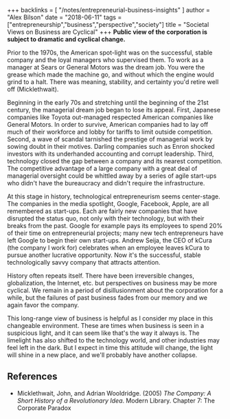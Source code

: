 +++
backlinks = [
  "/notes/entrepreneurial-business-insights"
]
author = "Alex Bilson"
date = "2018-06-11"
tags = ["entrepreneurship","business","perspective","society"]
title = "Societal Views on Business are Cyclical"
+++
**Public view of the corporation is subject to dramatic and cyclical change.**

Prior to the 1970s, the American spot-light was on the successful, stable company and the loyal managers who supervised them.  To work as a manager at Sears or General Motors was the dream job.  You were the grease which made the machine go, and without which the engine would grind to a halt.  There was meaning, stability, and certainty you'd retire well off (Micklethwait).

Beginning in the early 70s and stretching until the beginning of the 21st century, the managerial dream job began to lose its appeal.  First, Japanese companies like Toyota out-managed respected American companies like General Motors.  In order to survive, American companies had to lay off much of their workforce and lobby for tariffs to limit outside competition.  Second, a wave of scandal tarnished the prestige of managerial work by sowing doubt in their motives.  Darling companies such as Enron shocked investors with its underhanded accounting and corrupt leadership.  Third, technology closed the gap between a company and its nearest competition.  The competitive advantage of a large company with a great deal of managerial oversight could be whittled away by a series of agile start-ups who didn't have the bureaucracy and didn't require the infrastructure.

At this stage in history, technological entrepreneurism seems center-stage.  The companies in the media spotlight, Google, Facebook, Apple, are all remembered as start-ups.  Each are fairly new companies that have disrupted the status quo, not only with their technology, but with their breaks from the past.  Google for example pays its employees to spend 20% of their time on entrepreneurial projects; many new tech entrepreneurs have left Google to begin their own start-ups.  Andrew Seija, the CEO of kCura (the company I work for) celebrates when an employee leaves kCura to pursue another lucrative opportunity.  Now it's the successful, <strikeout>stable<strikeout> technologically savvy company that attracts attention.

History often repeats itself.  There have been irreversible changes, globalization, the Internet, etc. but perspectives on business may be more cyclical.  We remain in a period of disillusionment about the corporation for a while, but the failures of past business fades from our memory and we again favor the company.

This long-range view of business is helpful as I consider my place in this changeable environment.  These are times when business is seen in a suspicious light, and it can seem like that's the way it always is.  The limelight has also shifted to the technology world, and other industries may feel left in the dark.  But I expect in time this attitude will change, the light will shine in a new place, and we'll probably have another collapse.

## References

- Micklethwait, John, and Adrian Wooldridge. (2005) _The Company: A Short History of a Revolutionary Idea_. Modern Library. Chapter 7: The Corporate Paradox
